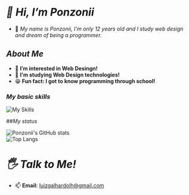 # *👋 Hi, I’m Ponzonii*

- 👤 *My name is Ponzonii, I'm only 12 years old and I study web design and dream of being a programmer.*
 
## *About Me*

- 👀 **I’m interested in Web Desingn!**
- 🌱 **I'm studying Web Design technologies!**
- 😁 **Fun fact: I got to know programming through school!**

### *My basic skills*

![My Skills](https://skillicons.dev/icons?i=html,css,bootstrap,js,react,python,flask&perline=)

##*My status*

![Ponzonii's GitHub stats](https://github-readme-stats.vercel.app/api?username=Ponzonii&theme=radical&hide_border=true&show-icons=true) <br>
![Top Langs](https://github-readme-stats.vercel.app/api/top-langs/?username=Ponzonii&layout=compact&theme=radical&hide_border=true)

# *🖐️ Talk to Me!*
- 📫 **Email:** [luizgalhardolh@gmail.com](mailto:luizgalhardolh@gmail.com)
